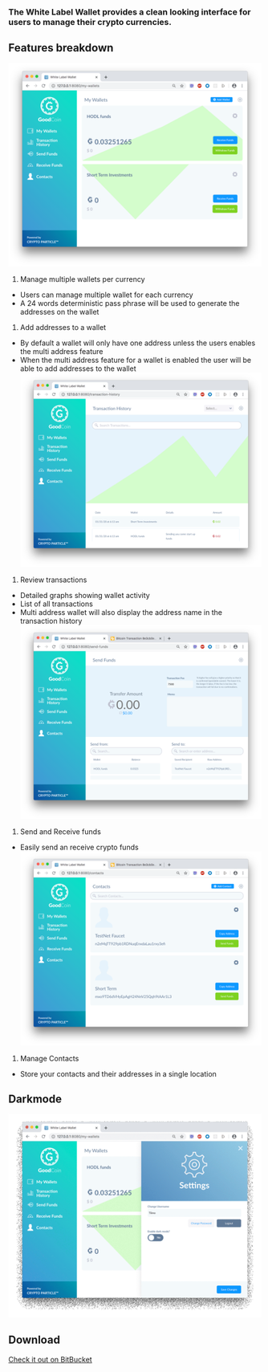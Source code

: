 ### The White Label Wallet provides a clean looking interface for users to manage their crypto currencies.

## Features breakdown

![ex. Multiple Wallets](/assets/img/my-wallets.png)
1. Manage multiple wallets per currency
- Users can manage multiple wallet for each currency
- A 24 words deterministic pass phrase will be used to generate the addresses on the wallet
1. Add addresses to a wallet
- By default a wallet will only have one address unless the users enables the multi address feature
- When the multi address feature for a wallet is enabled the user will be able to add addresses to the wallet
![ex. Transaction Details](/assets/img/transactions.png)
1. Review transactions
- Detailed graphs showing wallet activity
- List of all transactions
- Multi address wallet will also display the address name in the transaction history
![ex. Sending Funds](/assets/img/send-funds.png)
1. Send and Receive funds
- Easily send an receive crypto funds
![ex. Manage your contacts](/assets/img/contacts.png)
1. Manage Contacts
- Store your contacts and their addresses in a single location

## Darkmode
![ex. Darkmode!](/assets/img/dark-mode2.gif)

## Download

[Check it out on BitBucket](https://bitbucket.org/account/user/CodeParticle/projects/WLW)


